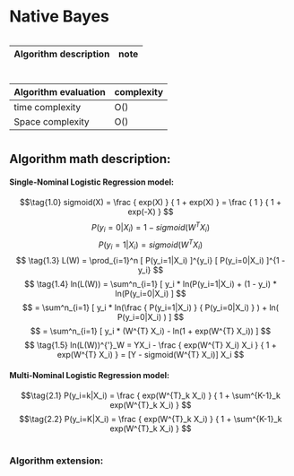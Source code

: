 # Native Bayes
```
```

Algorithm description|note
:--|:--

#
Algorithm evaluation|complexity
:--|:--
time complexity|O()
Space complexity|O()
#
## Algorithm math description:
#### Single-Nominal Logistic Regression model:
$$\tag{1.0}
sigmoid(X)
= \frac { exp(X) } { 1 + exp(X) }
= \frac { 1 } { 1 + exp(-X) }
$$
$$\tag{1.1}
P(y_i=0|X_i) = 1 - sigmoid(W^{T} X_i)
$$
$$\tag{1.2}
P(y_i=1|X_i) = sigmoid(W^{T} X_i)
$$
$$
\tag{1.3}
L(W) = \prod_{i=1}^n
[ P(y_i=1|X_i) ]^{y_i}
[ P(y_i=0|X_i) ]^{1 - y_i}
$$
$$
\tag{1.4}
ln(L(W)) = \sum^n_{i=1} [
    y_i * ln(P(y_i=1|X_i) +
    (1 - y_i) * ln(P(y_i=0|X_i)
]
$$
$$
= \sum^n_{i=1} [
    y_i * ln(\frac
        { P(y_i=1|X_i) }
        { P(y_i=0|X_i) }
    ) + ln( P(y_i=0|X_i) )
]
$$
$$
= \sum^n_{i=1} [
    y_i * (W^{T} X_i) -
    ln(1 + exp(W^{T} X_i))
]
$$
$$
\tag{1.5}
ln(L(W))^{'}_W = 
YX_i - \frac
    { exp(W^{T} X_i) X_i }
    { 1 + exp(W^{T} X_i) }
= [Y - sigmoid(W^{T} X_i)] X_i
$$

#### Multi-Nominal Logistic Regression model:
$$\tag{2.1}
P(y_i=k|X_i) = \frac
{ exp(W^{T}_k X_i) }
{ 1 + \sum^{K-1}_k exp(W^{T}_k X_i) }
$$
$$\tag{2.2}
P(y_i=K|X_i) = \frac
{ exp(W^{T}_k X_i) }
{ 1 + \sum^{K-1}_k exp(W^{T}_k X_i) }
$$
#
### Algorithm extension: